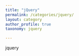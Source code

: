```yaml
---
title: "jQuery"
permalink: /categories/jquery/
layout: category
author_profile: true
taxonomy: jquery

---
```


jquery